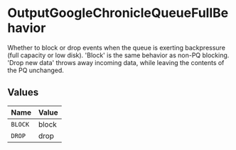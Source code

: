 # OutputGoogleChronicleQueueFullBehavior

Whether to block or drop events when the queue is exerting backpressure (full capacity or low disk). 'Block' is the same behavior as non-PQ blocking. 'Drop new data' throws away incoming data, while leaving the contents of the PQ unchanged.


## Values

| Name    | Value   |
| ------- | ------- |
| `BLOCK` | block   |
| `DROP`  | drop    |